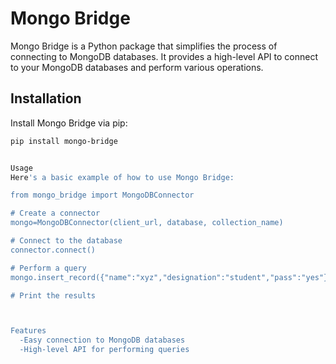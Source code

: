 # Mongo Bridge

Mongo Bridge is a Python package that simplifies the process of connecting to MongoDB databases. It provides a high-level API to connect to your MongoDB databases and perform various operations.

## Installation

Install Mongo Bridge via pip:

```bash
pip install mongo-bridge


Usage
Here's a basic example of how to use Mongo Bridge:

from mongo_bridge import MongoDBConnector

# Create a connector
mongo=MongoDBConnector(client_url, database, collection_name)

# Connect to the database
connector.connect()

# Perform a query
mongo.insert_record({"name":"xyz","designation":"student","pass":"yes"},collection_name)

# Print the results



Features
  -Easy connection to MongoDB databases
  -High-level API for performing queries

